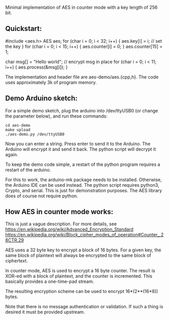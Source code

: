 Minimal implementation of AES in counter mode with a key length of 256 bit.

Quickstart:
-----------

#include <aes.h>
AES aes;
for (char i = 0; i < 32; i++) {
	aes.key[i] = i; // set the key
}
for (char i = 0; i < 15; i++) {
	aes.counter[i] = 0;
}
aes.counter[15] = 1;

char msg[] = "Hello world";
// encrypt msg in place
for (char i = 0; i < 11; i++) {
	aes.process(&msg[i]);
}

The implementation and header file are aes-demo/aes.{cpp,h}.
The code uses approximately 3k of program memory.

Demo Arduino sketch:
--------------------

For a simple demo sketch, plug the arduino into /dev/ttyUSB0 (or change the parameter below), and run these commands:

	cd aes-demo
	make upload
	./aes-demo.py /dev/ttyUSB0

Now you can enter a string. Press enter to send it to the Arduino. The Arduino will encrypt it and send it back. The python script will decrypt it again.

To keep the demo code simple, a restart of the python program requires a restart of the arduino.

For this to work, the arduino-mk package needs to be installed.
Otherwise, the Arduino IDE can be used instead.
The python script requires python3, Crypto, and serial.
This is just for demonstration purposes.
The AES library does of course not require python.

How AES in counter mode works:
------------------------------

This is just a vague description. For more details, see
https://en.wikipedia.org/wiki/Advanced_Encryption_Standard
https://en.wikipedia.org/wiki/Block_cipher_modes_of_operation#Counter_.28CTR.29

AES uses a 32 byte key to encrypt a block of 16 bytes.
For a given key, the same block of plaintext will always be encrypted to the same block of ciphertext.

In counter mode, AES is used to encrypt a 16 byte counter. The result is XOR-ed with a block of plaintext, and the counter is incremented. This basically provides a one-time-pad stream.

The resulting encryption scheme can be used to encrypt 16*(2**(16*8)) bytes.

Note that there is no message authentication or validation. If such a thing is desired it must be provided upstream.
